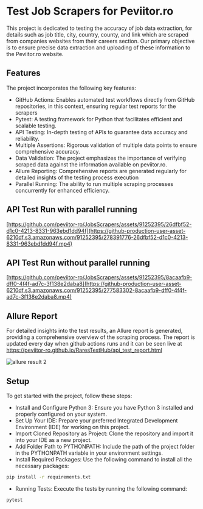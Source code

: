 
# Test Job Scrapers for Peviitor.ro

This project is dedicated to testing the accuracy of job data extraction, for details such as job title, city, country, county, and link which are scraped from companies websites from their careers section. Our primary objective is to ensure precise data extraction and uploading of these information to the Peviitor.ro website.

## Features

The project incorporates the following key features:

- GitHub Actions: Enables automated test workflows directly from GitHub repositories, in this context, ensuring regular test reports for the scrapers
- Pytest: A testing framework for Python that facilitates efficient and scalable testing.
- API Testing: In-depth testing of APIs to guarantee data accuracy and reliability.
- Multiple Assertions: Rigorous validation of multiple data points to ensure comprehensive accuracy.
- Data Validation: The project emphasizes the importance of verifying scraped data against the information available on peviitor.ro.
- Allure Reporting: Comprehensive reports are generated regularly for detailed insights of the testing process execution
- Parallel Running: The ability to run multiple scraping processes concurrently for enhanced efficiency.

## API Test Run with parallel running

[https://github.com/peviitor-ro/JobsScrapers/assets/91252395/26dfbf52-d1c0-4213-8331-963ebd1dd94f](https://github-production-user-asset-6210df.s3.amazonaws.com/91252395/278391776-26dfbf52-d1c0-4213-8331-963ebd1dd94f.mp4)

## API Test Run without parallel running

[https://github.com/peviitor-ro/JobsScrapers/assets/91252395/8acaafb9-dff0-4f4f-ad7c-3f138e2daba8](https://github-production-user-asset-6210df.s3.amazonaws.com/91252395/277583302-8acaafb9-dff0-4f4f-ad7c-3f138e2daba8.mp4)

## Allure Report

For detailed insights into the test results, an Allure report is generated, providing a comprehensive overview of the scraping process.
The report is updated every day when github actions runs and it can be seen live at https://peviitor-ro.github.io/RaresTestHub/api_test_report.html 

![allure result 2](https://github.com/peviitor-ro/JobsScrapers/assets/91252395/fe1565c8-5ddd-481f-9211-c9fb41c02571)

## Setup

To get started with the project, follow these steps:

- Install and Configure Python 3: Ensure you have Python 3 installed and properly configured on your system.
- Set Up Your IDE: Prepare your preferred Integrated Development Environment (IDE) for working on this project.
- Import Cloned Repository as Project: Clone the repository and import it into your IDE as a new project.
- Add Folder Path to PYTHONPATH: Include the path of the project folder in the PYTHONPATH variable in your environment settings.
- Install Required Packages: Use the following command to install all the necessary packages: 
```bash
pip install -r requirements.txt
```
- Running Tests: Execute the tests by running the following command:
```bash
pytest
```
